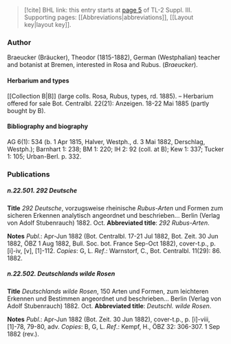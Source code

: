 > [!cite] BHL link: this entry starts at [page 5](https://www.biodiversitylibrary.org/item/103861#page/15/mode/1up) of TL-2 Suppl. III.
> Supporting pages: [[Abbreviations|abbreviations]], [[Layout key|layout key]].

### Author

Braeucker (Bräucker), Theodor (1815-1882), German (Westphalian) teacher and botanist at Bremen, interested in Rosa and Rubus. (*Braeucker*).

#### Herbarium and types

[[Collection B|B]] (large colls. Rosa, Rubus, types, rd. 1885). – Herbarium offered for sale Bot. Centralbl. 22(21): Anzeigen. 18-22 Mai 1885 (partly bought by B).

#### Bibliography and biography

AG 6(1): 534 (b. 1 Apr 1815, Halver, Westph., d. 3 Mai 1882, Derschlag, Westph.); Barnhart 1: 238; BM 1: 220; IH 2: 92 (coll. at B); Kew 1: 337; Tucker 1: 105; Urban-Berl. p. 332.

### Publications

##### n.22.501. 292 Deutsche

**Title**
*292 Deutsche*, vorzugsweise rheinische *Rubus-Arten* und Formen zum sicheren Erkennen analytisch angeordnet und beschrieben... Berlin (Verlag von Adolf Stubenrauch) 1882. Oct.
**Abbreviated title**: *292 Rubus-Arten*.

**Notes**
*Publ*.: Apr-Jun 1882 (Bot. Centralbl. 17-21 Jul 1882, Bot. Zeit. 30 Jun 1882, ÖBZ 1 Aug 1882, Bull. Soc. bot. France Sep-Oct 1882), cover-t.p., p. \[i\]-iv, \[v\], \[1\]-112. *Copies*: G, L.
*Ref*.: Warnstorf, C., Bot. Centralbl. 11(29): 86. 1882.

##### n.22.502. Deutschlands wilde Rosen

**Title**
*Deutschlands wilde Rosen*, 150 Arten und Formen, zum leichteren Erkennen und Bestimmen angeordnet und beschrieben... Berlin (Verlag von Adolf Stubenrauch) 1882. Oct.
**Abbreviated title**: *Deutschl. wilde Rosen*.

**Notes**
*Publ*.: Apr-Jun 1882 (Bot. Zeit. 30 Jun 1882), cover-t.p., p. \[i\]-viii, \[1\]-78, 79-80, adv. *Copies*: B, G, L.
*Ref*.: Kempf, H., ÖBZ 32: 306-307. 1 Sep 1882 (rev.).

